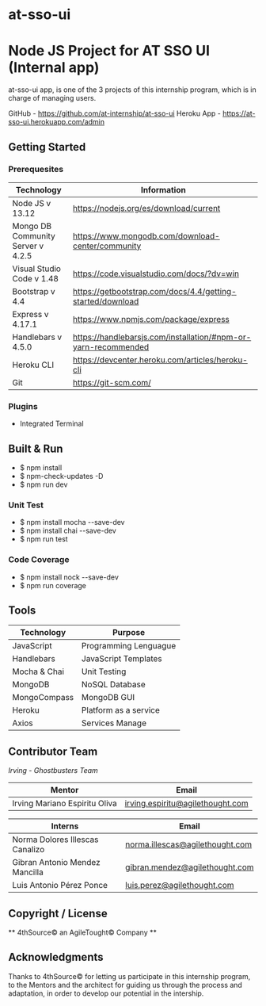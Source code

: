 # at-sso-ui
# Node JS Project for AT SSO UI (Internal app) 

at-sso-ui app, is one of the 3 projects of this internship program, which is in charge of managing users.

GitHub - https://github.com/at-internship/at-sso-ui
Heroku App - https://at-sso-ui.herokuapp.com/admin

## Getting Started 

### Prerequesites

| Technology | Information |
| --- | --- |
| Node JS v 13.12 | https://nodejs.org/es/download/current |
| Mongo DB Community Server v 4.2.5 | https://www.mongodb.com/download-center/community |
| Visual Studio Code v 1.48 | https://code.visualstudio.com/docs/?dv=win |
| Bootstrap v 4.4 | https://getbootstrap.com/docs/4.4/getting-started/download |
| Express v 4.17.1 | https://www.npmjs.com/package/express |
| Handlebars v 4.5.0 | https://handlebarsjs.com/installation/#npm-or-yarn-recommended |
| Heroku CLI | https://devcenter.heroku.com/articles/heroku-cli |
| Git | https://git-scm.com/ |

### Plugins

* Integrated Terminal

## Built & Run

* $ npm install
* $ npm-check-updates -D
* $ npm run dev

### Unit Test

* $ npm install mocha --save-dev
* $ npm install chai --save-dev
* $ npm run test

### Code Coverage

* $ npm install nock --save-dev
* $ npm run coverage

## Tools

| Technology | Purpose |
| --- | --- |
| JavaScript | Programming Lenguague |
| Handlebars | JavaScript Templates |
| Mocha & Chai | Unit Testing |
| MongoDB | NoSQL Database |
| MongoCompass | MongoDB GUI |
| Heroku | Platform as a service |
| Axios | Services Manage |

## Contributor Team

_Irving - Ghostbusters Team_

| Mentor | Email |
| --- | --- |
| Irving Mariano Espiritu Oliva | irving.espiritu@agilethought.com |

| Interns | Email |
| --- | --- |
| Norma Dolores Illescas Canalizo | norma.illescas@agilethought.com |
| Gibran Antonio Mendez Mancilla | gibran.mendez@agilethought.com |
| Luis Antonio Pérez Ponce | luis.perez@agilethought.com |

## **Copyright / License**

** 4thSource© an AgileTought© Company **

## Acknowledgments

Thanks to 4thSource© for letting us participate in this internship program, to the Mentors and the architect for guiding us through the process and adaptation, in order to develop our potential in the intership.
